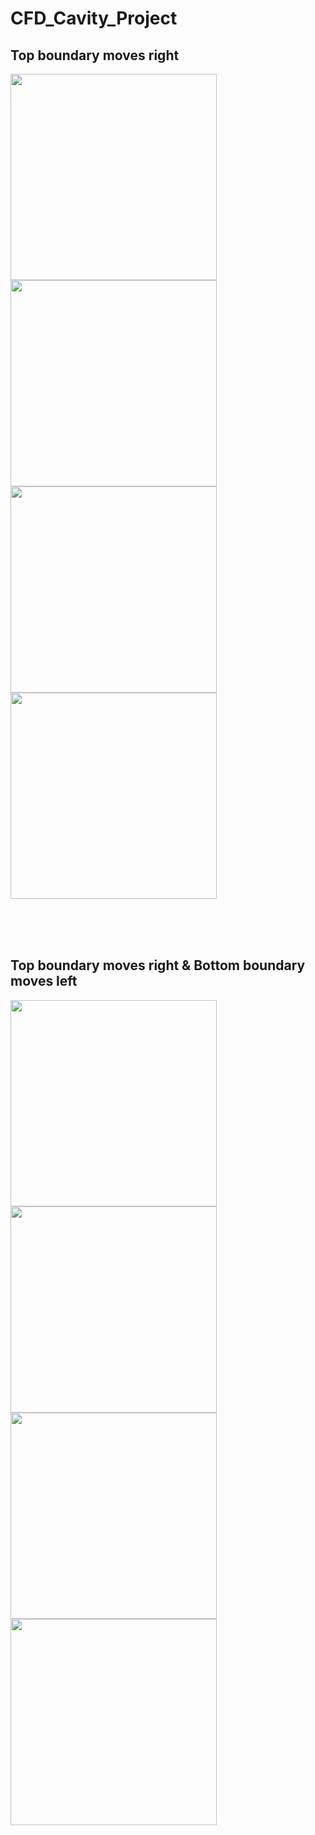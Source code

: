 # CFD_Cavity_Project

## Top boundary moves right
<div>
  <img src="https://user-images.githubusercontent.com/62106560/177659552-5ef9aa03-9e8d-486a-a79f-cbce9931593b.gif" height="330" >
  <img src="https://user-images.githubusercontent.com/62106560/177659602-e0b6c5f8-34c6-456b-b734-be1444f6fb79.gif" height="330" >
  <img src="https://user-images.githubusercontent.com/62106560/177659632-2692cd6a-4dd2-4f38-954b-9a12c705619a.gif" height="330" >
  <img src="https://user-images.githubusercontent.com/62106560/177659669-97b50893-4eab-4ade-9762-0bb35e063b81.gif" height="330" >
</div>

<br><br><br>

## Top boundary moves right & Bottom boundary moves left
<div>
  <img src="https://user-images.githubusercontent.com/62106560/177659973-4f18e57b-f76d-47f1-88e3-0556525a9334.gif" height="330" >
  <img src="https://user-images.githubusercontent.com/62106560/177660045-cded288f-e683-4488-84d6-e186cdbc3748.gif" height="330" >
  <img src="https://user-images.githubusercontent.com/62106560/177660086-247308ac-bf5f-421d-9a30-3fe5bf229fd9.gif" height="330" >
  <img src="https://user-images.githubusercontent.com/62106560/177660143-424a218b-70a6-4f6d-894e-b5cffcaa9360.gif" height="330" >
</div>
